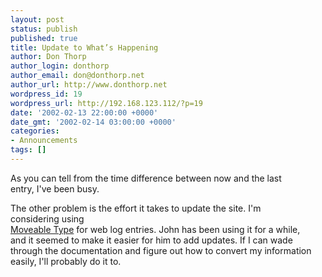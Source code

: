 ```yaml
---
layout: post
status: publish
published: true
title: Update to What’s Happening
author: Don Thorp
author_login: donthorp
author_email: don@donthorp.net
author_url: http://www.donthorp.net
wordpress_id: 19
wordpress_url: http://192.168.123.112/?p=19
date: '2002-02-13 22:00:00 +0000'
date_gmt: '2002-02-14 03:00:00 +0000'
categories:
- Announcements
tags: []
---
```

<p>
                    As you can tell from the time difference between now and the last<br />
                    entry, I've been busy.
                </p>
<p>
                    The other problem is the effort it takes to update the site. I'm<br />
                    considering using <a href="http://www.moveabletype.org" target="_blank"><br />
                    Moveable Type</a> for web log entries. John has been using it for a while,<br />
                    and it seemed to make it easier for him to add updates. If I can wade<br />
                    through the documentation and figure out how to convert my information<br />
                    easily, I'll probably do it to.
                </p>
